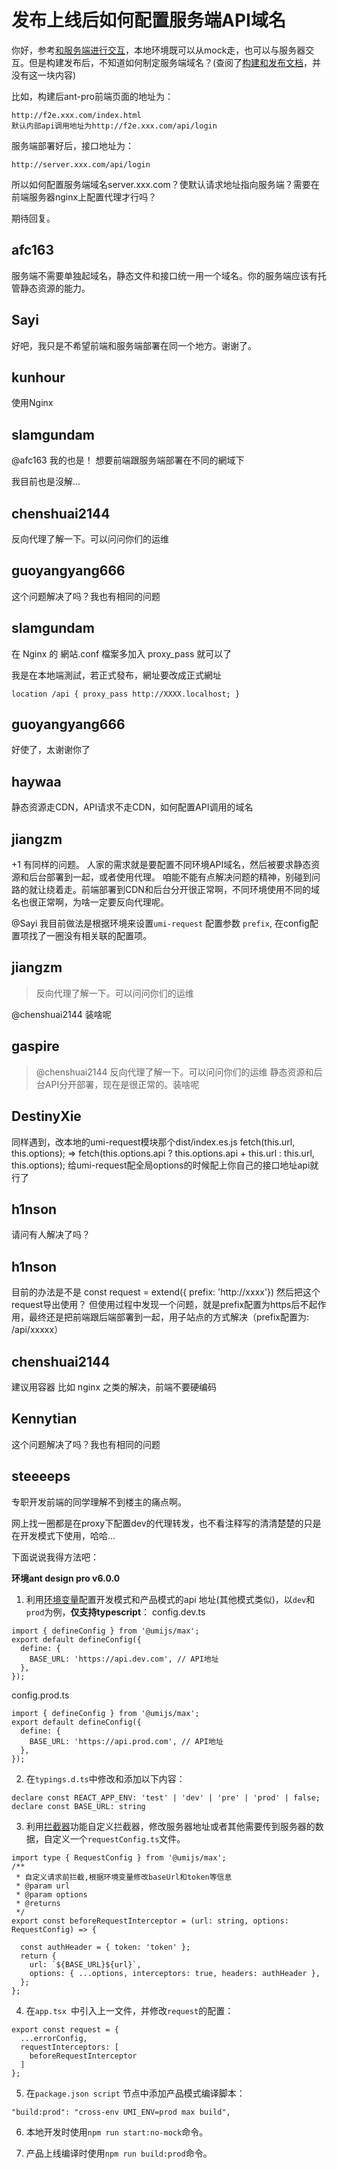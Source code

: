 # 发布上线后如何配置服务端API域名

你好，参考[和服务端进行交互](https://pro.ant.design/docs/server-cn)，本地环境既可以从mock走，也可以与服务器交互。但是构建发布后，不知道如何制定服务端域名？(查阅了[构建和发布文档](https://pro.ant.design/docs/deploy-cn)，并没有这一块内容)

比如，构建后ant-pro前端页面的地址为：

```
http://f2e.xxx.com/index.html
默认内部api调用地址为http://f2e.xxx.com/api/login
```

服务端部署好后，接口地址为：

```
http://server.xxx.com/api/login
```

所以如何配置服务端域名server.xxx.com？使默认请求地址指向服务端？需要在前端服务器nginx上配置代理才行吗？

期待回复。

## afc163

服务端不需要单独起域名，静态文件和接口统一用一个域名。你的服务端应该有托管静态资源的能力。

## Sayi

好吧，我只是不希望前端和服务端部署在同一个地方。谢谢了。

## kunhour

使用Nginx

## slamgundam

@afc163
我的也是！
想要前端跟服务端部署在不同的網域下

我目前也是沒解...

## chenshuai2144

反向代理了解一下。可以问问你们的运维

## guoyangyang666

这个问题解决了吗？我也有相同的问题

## slamgundam

在 Nginx 的 網站.conf 檔案多加入 proxy_pass 就可以了

我是在本地端測試，若正式發布，網址要改成正式網址

`location /api {
        proxy_pass http://XXXX.localhost;
    }`

## guoyangyang666

好使了，太谢谢你了

## haywaa

静态资源走CDN，API请求不走CDN，如何配置API调用的域名

## jiangzm

+1 有同样的问题。
人家的需求就是要配置不同环境API域名，然后被要求静态资源和后台部署到一起，或者使用代理。
咱能不能有点解决问题的精神，别碰到问路的就让绕着走。前端部署到CDN和后台分开很正常啊，不同环境使用不同的域名也很正常啊，为啥一定要反向代理呢。

@Sayi 我目前做法是根据环境来设置`umi-request` 配置参数 `prefix`, 在config配置项找了一圈没有相关联的配置项。

## jiangzm

> 反向代理了解一下。可以问问你们的运维

@chenshuai2144 装啥呢

## gaspire

> @chenshuai2144 反向代理了解一下。可以问问你们的运维
> 静态资源和后台API分开部署，现在是很正常的。装啥呢

## DestinyXie

同样遇到，改本地的umi-request模块那个dist/index.es.js
fetch(this.url, this.options);
=>
fetch(this.options.api ? this.options.api + this.url : this.url, this.options);
给umi-request配全局options的时候配上你自己的接口地址api就行了

## h1nson

请问有人解决了吗？

## h1nson

目前的办法是不是 const request = extend({ prefix: 'http://xxxx'}) 然后把这个request导出使用？ 但使用过程中发现一个问题，就是prefix配置为https后不起作用，最终还是把前端跟后端部署到一起，用子站点的方式解决（prefix配置为: /api/xxxxx）

## chenshuai2144

建议用容器 比如 nginx 之类的解决，前端不要硬编码

## Kennytian

这个问题解决了吗？我也有相同的问题

## steeeeps

专职开发前端的同学理解不到楼主的痛点啊。

网上找一圈都是在proxy下配置dev的代理转发，也不看注释写的清清楚楚的只是在开发模式下使用，哈哈...

下面说说我得方法吧：

**环境ant design pro v6.0.0**

1. 利用[环境变量](https://pro.ant.design/zh-cn/docs/environment-manage/)配置开发模式和产品模式的api 地址(其他模式类似)，以`dev`和`prod`为例，**仅支持typescript**：
   config.dev.ts

```
import { defineConfig } from '@umijs/max';
export default defineConfig({
  define: {
    BASE_URL: 'https://api.dev.com', // API地址
  },
});

```

config.prod.ts

```
import { defineConfig } from '@umijs/max';
export default defineConfig({
  define: {
    BASE_URL: 'https://api.prod.com', // API地址
  },
});

```

2. 在`typings.d.ts`中修改和添加以下内容：

```
declare const REACT_APP_ENV: 'test' | 'dev' | 'pre' | 'prod' | false;
declare const BASE_URL: string
```

3. 利用[拦截器](https://pro.ant.design/zh-cn/docs/request/)功能自定义拦截器，修改服务器地址或者其他需要传到服务器的数据，自定义一个`requestConfig.ts`文件。

```
import type { RequestConfig } from '@umijs/max';
/**
 * 自定义请求前拦截,根据环境变量修改baseUrl和token等信息
 * @param url
 * @param options
 * @returns
 */
export const beforeRequestInterceptor = (url: string, options: RequestConfig) => {

  const authHeader = { token: 'token' };
  return {
    url: `${BASE_URL}${url}`,
    options: { ...options, interceptors: true, headers: authHeader },
  };
};

```

4. 在`app.tsx `中引入上一文件，并修改`request`的配置：

```
export const request = {
  ...errorConfig,
  requestInterceptors: [
    beforeRequestInterceptor
  ]
};
```

5. 在`package.json script` 节点中添加产品模式编译脚本：

```
"build:prod": "cross-env UMI_ENV=prod max build",
```

6. 本地开发时使用`npm run start:no-mock`命令。

7. 产品上线编译时使用`npm run build:prod`命令。
